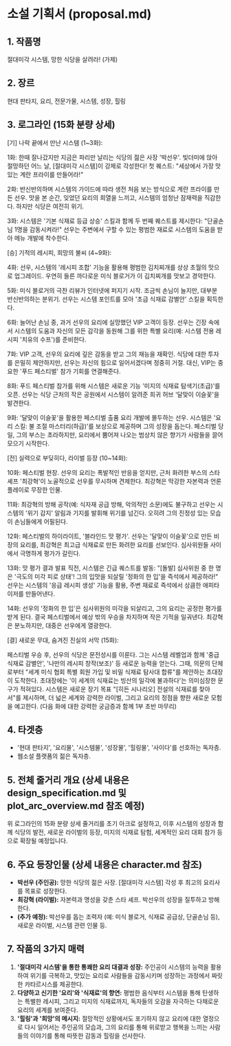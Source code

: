 # 소설 기획서 (proposal.md)

## 1. 작품명
절대미각 시스템, 망한 식당을 살려라! (가제)

## 2. 장르
현대 판타지, 요리, 전문가물, 시스템, 성장, 힐링

## 3. 로그라인 (15화 분량 상세)

[기] 나락 끝에서 만난 시스템 (1~3화):

1화: 한때 잘나갔지만 지금은 파리만 날리는 식당의 젊은 사장 '박선우'. 빚더미에 앉아 절망하던 어느 날, [절대미각 시스템]이 강제로 각성한다! 첫 퀘스트: "세상에서 가장 맛있는 계란 프라이를 만들어라!"

2화: 반신반의하며 시스템의 가이드에 따라 생전 처음 보는 방식으로 계란 프라이를 만든 선우. 맛을 본 순간, 잊었던 요리의 희열을 느끼고, 시스템의 엄청난 잠재력을 직감한다. 하지만 식당은 여전히 위기.

3화: 시스템은 '기본 식재료 등급 상승' 스킬과 함께 두 번째 퀘스트를 제시한다: "단골손님 1명을 감동시켜라!" 선우는 주변에서 구할 수 있는 평범한 재료로 시스템의 도움을 받아 메뉴 개발에 착수한다.

[승] 기적의 레시피, 희망의 불씨 (4~9화):

4화: 선우, 시스템의 '레시피 조합' 기능을 활용해 평범한 김치찌개를 상상 초월의 맛으로 업그레이드. 우연히 들른 까다로운 미식 블로거가 이 김치찌개를 맛보고 경악한다.

5화: 미식 블로거의 극찬 리뷰가 인터넷에 퍼지기 시작. 조금씩 손님이 늘지만, 대부분 반신반의하는 분위기. 선우는 시스템 포인트를 모아 '초급 식재료 감별안' 스킬을 획득한다.

6화: 늘어난 손님 중, 과거 선우의 요리에 실망했던 VIP 고객이 등장. 선우는 긴장 속에서 시스템의 도움과 자신의 모든 감각을 동원해 그를 위한 특별 요리(예: 시스템 전용 레시피 '치유의 수프')를 준비한다.

7화: VIP 고객, 선우의 요리에 깊은 감동을 받고 그의 재능을 재확인. 식당에 대한 투자를 은밀히 제안하지만, 선우는 자신의 힘으로 일어서겠다며 정중히 거절. 대신, VIP는 중요한 '푸드 페스티벌' 참가 기회를 연결해준다.

8화: 푸드 페스티벌 참가를 위해 시스템은 새로운 기능 '미지의 식재료 탐색기(초급)'를 오픈. 선우는 식당 근처의 작은 공원에서 시스템이 알려준 희귀 허브 '달맞이 이슬꽃'을 발견한다.

9화: '달맞이 이슬꽃'을 활용한 페스티벌 출품 요리 개발에 몰두하는 선우. 시스템은 '요리 스킬: 불 조절 마스터리(하급)'를 보상으로 제공하며 그의 성장을 돕는다. 페스티벌 당일, 그의 부스는 초라하지만, 요리에서 뿜어져 나오는 범상치 않은 향기가 사람들을 끌어모으기 시작한다.

[전] 실력으로 부딪히다, 라이벌 등장 (10~14화):

10화: 페스티벌 현장. 선우의 요리는 폭발적인 반응을 얻지만, 근처 화려한 부스의 스타 셰프 '최강혁'이 노골적으로 선우를 무시하며 견제한다. 최강혁은 막강한 자본력과 언론 플레이로 무장한 인물.

11화: 최강혁의 방해 공작(예: 식자재 공급 방해, 악의적인 소문)에도 불구하고 선우는 시스템의 '위기 감지' 알림과 기지를 발휘해 위기를 넘긴다. 오히려 그의 진정성 있는 모습이 손님들에게 어필된다.

12화: 페스티벌의 하이라이트, '블라인드 맛 평가'. 선우는 '달맞이 이슬꽃'으로 만든 비장의 요리를, 최강혁은 최고급 식재료로 만든 화려한 요리를 선보인다. 심사위원들 사이에서 극명하게 평가가 갈린다.

13화: 맛 평가 결과 발표 직전, 시스템은 긴급 퀘스트를 발동: "[돌발] 심사위원 중 한 명은 '극도의 미각 피로 상태'! 그의 입맛을 되살릴 '정화의 한 입'을 즉석에서 제공하라!" 선우는 시스템의 '응급 레시피 생성' 기능을 활용, 주변 재료로 즉석에서 상큼한 애피타이저를 만들어낸다.

14화: 선우의 '정화의 한 입'은 심사위원의 미각을 되살리고, 그의 요리는 공정한 평가를 받게 된다. 결국 페스티벌에서 예상 밖의 우승을 차지하며 작은 기적을 일궈낸다. 최강혁은 분노하지만, 대중은 선우에게 열광한다.

[결] 새로운 무대, 숨겨진 진실의 서막 (15화):

페스티벌 우승 후, 선우의 식당은 문전성시를 이룬다. 그는 시스템 레벨업과 함께 '중급 식재료 감별안', '나만의 레시피 창작(보조)' 등 새로운 능력을 얻는다. 그때, 의문의 단체로부터 "세계 미식 협회 특별 회원 가입 및 비밀 식재료 탐사대 합류"를 제안하는 초대장이 도착한다. 초대장에는 '이 세계의 식재료는 빙산의 일각에 불과하다'는 의미심장한 문구가 적혀있다. 시스템은 새로운 장기 목표 "[히든 시나리오] 전설의 식재료를 찾아서"를 제시하며, 더 넓은 세계와 강력한 라이벌, 그리고 요리의 정점을 향한 새로운 모험을 예고한다. (다음 화에 대한 강력한 궁금증과 함께 1부 초반 마무리)

## 4. 타겟층
- '현대 판타지', '요리물', '시스템물', '성장물', '힐링물', '사이다'를 선호하는 독자층.
- 웹소설 플랫폼의 젊은 독자층.

## 5. 전체 줄거리 개요 (상세 내용은 design_specification.md 및 plot_arc_overview.md 참조 예정)
위 로그라인의 15화 분량 상세 줄거리를 초기 아크로 설정하고, 이후 시스템의 성장과 함께 식당의 발전, 새로운 라이벌의 등장, 미지의 식재료 탐험, 세계적인 요리 대회 참가 등으로 확장될 예정입니다.

## 6. 주요 등장인물 (상세 내용은 character.md 참조)
- **박선우 (주인공):** 망한 식당의 젊은 사장. [절대미각 시스템] 각성 후 최고의 요리사를 목표로 성장한다.
- **최강혁 (라이벌):** 자본력과 명성을 갖춘 스타 셰프. 박선우의 성장을 질투하고 방해한다.
- **(추가 예정):** 박선우를 돕는 조력자 (예: 미식 블로거, 식재료 공급상, 단골손님 등), 새로운 라이벌, 시스템 관련 인물 등.

## 7. 작품의 3가지 매력
1.  **'절대미각 시스템'을 통한 통쾌한 요리 대결과 성장:** 주인공이 시스템의 능력을 활용하여 위기를 극복하고, 맛있는 요리로 사람들을 감동시키며 성장하는 과정에서 짜릿한 카타르시스를 제공한다.
2.  **다양하고 신기한 '요리'와 '식재료'의 향연:** 평범한 음식부터 시스템을 통해 탄생하는 특별한 레시피, 그리고 미지의 식재료까지, 독자들의 오감을 자극하는 다채로운 요리의 세계를 보여준다.
3.  **'힐링'과 '희망'의 메시지:** 절망적인 상황에서도 포기하지 않고 요리에 대한 열정으로 다시 일어서는 주인공의 모습과, 그의 요리를 통해 위로받고 행복을 느끼는 사람들의 이야기를 통해 따뜻한 감동과 힐링을 선사한다.